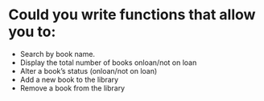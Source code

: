 # Could you write functions that allow you to:

* Search by book name.
* Display the total number of books onloan/not on loan
* Alter a book’s status (onloan/not on loan)
* Add a new book to the library
* Remove a book from the library



